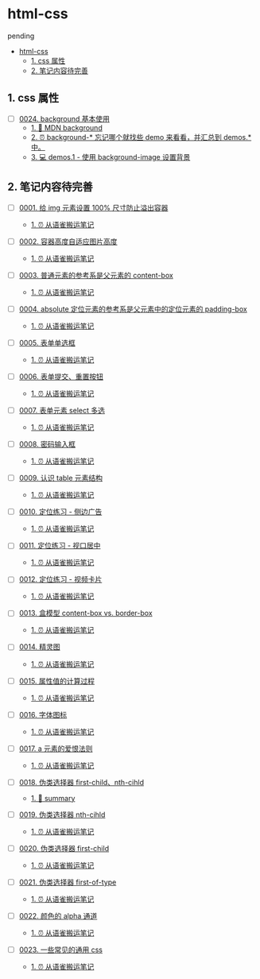 # html-css

pending

<!-- region:toc -->
- [html-css](#html-css)
  - [1. css 属性](#1-css-属性)
  - [2. 笔记内容待完善](#2-笔记内容待完善)
<!-- endregion:toc -->

## 1. css 属性

- [ ] [0024. background 基本使用](https://github.com/Tdahuyou/html-css/tree/main/0024.%20background%20%E5%9F%BA%E6%9C%AC%E4%BD%BF%E7%94%A8/README.md) <!-- [locale](./0024.%20background%20%E5%9F%BA%E6%9C%AC%E4%BD%BF%E7%94%A8/README.md) -->  
  - [1. 🔗 MDN background](https://github.com/Tdahuyou/html-css/tree/main/0024.%20background%20%E5%9F%BA%E6%9C%AC%E4%BD%BF%E7%94%A8/README.md#1--mdn-background)
  - [2. ⏰ background-* 忘记哪个就找些 demo 来看看，并汇总到 demos.* 中。](https://github.com/Tdahuyou/html-css/tree/main/0024.%20background%20%E5%9F%BA%E6%9C%AC%E4%BD%BF%E7%94%A8/README.md#2--background-*-忘记哪个就找些-demo-来看看并汇总到-demos*-中)
  - [3. 💻 demos.1 - 使用 background-image 设置背景](https://github.com/Tdahuyou/html-css/tree/main/0024.%20background%20%E5%9F%BA%E6%9C%AC%E4%BD%BF%E7%94%A8/README.md#3--demos1---使用-background-image-设置背景)
  

## 2. 笔记内容待完善

- [ ] [0001. 给 img 元素设置 100% 尺寸防止溢出容器](https://github.com/Tdahuyou/html-css/tree/main/0001.%20%E7%BB%99%20img%20%E5%85%83%E7%B4%A0%E8%AE%BE%E7%BD%AE%20100%25%20%E5%B0%BA%E5%AF%B8%E9%98%B2%E6%AD%A2%E6%BA%A2%E5%87%BA%E5%AE%B9%E5%99%A8/README.md) <!-- [locale](./0001.%20%E7%BB%99%20img%20%E5%85%83%E7%B4%A0%E8%AE%BE%E7%BD%AE%20100%25%20%E5%B0%BA%E5%AF%B8%E9%98%B2%E6%AD%A2%E6%BA%A2%E5%87%BA%E5%AE%B9%E5%99%A8/README.md) -->  
  - [1. ⏰ 从语雀搬运笔记](https://github.com/Tdahuyou/html-css/tree/main/0001.%20%E7%BB%99%20img%20%E5%85%83%E7%B4%A0%E8%AE%BE%E7%BD%AE%20100%25%20%E5%B0%BA%E5%AF%B8%E9%98%B2%E6%AD%A2%E6%BA%A2%E5%87%BA%E5%AE%B9%E5%99%A8/README.md#1--从语雀搬运笔记)
  

- [ ] [0002. 容器高度自适应图片高度](https://github.com/Tdahuyou/html-css/tree/main/0002.%20%E5%AE%B9%E5%99%A8%E9%AB%98%E5%BA%A6%E8%87%AA%E9%80%82%E5%BA%94%E5%9B%BE%E7%89%87%E9%AB%98%E5%BA%A6/README.md) <!-- [locale](./0002.%20%E5%AE%B9%E5%99%A8%E9%AB%98%E5%BA%A6%E8%87%AA%E9%80%82%E5%BA%94%E5%9B%BE%E7%89%87%E9%AB%98%E5%BA%A6/README.md) -->  
  - [1. ⏰ 从语雀搬运笔记](https://github.com/Tdahuyou/html-css/tree/main/0002.%20%E5%AE%B9%E5%99%A8%E9%AB%98%E5%BA%A6%E8%87%AA%E9%80%82%E5%BA%94%E5%9B%BE%E7%89%87%E9%AB%98%E5%BA%A6/README.md#1--从语雀搬运笔记)
  

- [ ] [0003. 普通元素的参考系是父元素的 content-box](https://github.com/Tdahuyou/html-css/tree/main/0003.%20%E6%99%AE%E9%80%9A%E5%85%83%E7%B4%A0%E7%9A%84%E5%8F%82%E8%80%83%E7%B3%BB%E6%98%AF%E7%88%B6%E5%85%83%E7%B4%A0%E7%9A%84%20content-box/README.md) <!-- [locale](./0003.%20%E6%99%AE%E9%80%9A%E5%85%83%E7%B4%A0%E7%9A%84%E5%8F%82%E8%80%83%E7%B3%BB%E6%98%AF%E7%88%B6%E5%85%83%E7%B4%A0%E7%9A%84%20content-box/README.md) -->  
  - [1. ⏰ 从语雀搬运笔记](https://github.com/Tdahuyou/html-css/tree/main/0003.%20%E6%99%AE%E9%80%9A%E5%85%83%E7%B4%A0%E7%9A%84%E5%8F%82%E8%80%83%E7%B3%BB%E6%98%AF%E7%88%B6%E5%85%83%E7%B4%A0%E7%9A%84%20content-box/README.md#1--从语雀搬运笔记)
  

- [ ] [0004. absolute 定位元素的参考系是父元素中的定位元素的 padding-box](https://github.com/Tdahuyou/html-css/tree/main/0004.%20absolute%20%E5%AE%9A%E4%BD%8D%E5%85%83%E7%B4%A0%E7%9A%84%E5%8F%82%E8%80%83%E7%B3%BB%E6%98%AF%E7%88%B6%E5%85%83%E7%B4%A0%E4%B8%AD%E7%9A%84%E5%AE%9A%E4%BD%8D%E5%85%83%E7%B4%A0%E7%9A%84%20padding-box/README.md) <!-- [locale](./0004.%20absolute%20%E5%AE%9A%E4%BD%8D%E5%85%83%E7%B4%A0%E7%9A%84%E5%8F%82%E8%80%83%E7%B3%BB%E6%98%AF%E7%88%B6%E5%85%83%E7%B4%A0%E4%B8%AD%E7%9A%84%E5%AE%9A%E4%BD%8D%E5%85%83%E7%B4%A0%E7%9A%84%20padding-box/README.md) -->  
  - [1. ⏰ 从语雀搬运笔记](https://github.com/Tdahuyou/html-css/tree/main/0004.%20absolute%20%E5%AE%9A%E4%BD%8D%E5%85%83%E7%B4%A0%E7%9A%84%E5%8F%82%E8%80%83%E7%B3%BB%E6%98%AF%E7%88%B6%E5%85%83%E7%B4%A0%E4%B8%AD%E7%9A%84%E5%AE%9A%E4%BD%8D%E5%85%83%E7%B4%A0%E7%9A%84%20padding-box/README.md#1--从语雀搬运笔记)
  

- [ ] [0005. 表单单选框](https://github.com/Tdahuyou/html-css/tree/main/0005.%20%E8%A1%A8%E5%8D%95%E5%8D%95%E9%80%89%E6%A1%86/README.md) <!-- [locale](./0005.%20%E8%A1%A8%E5%8D%95%E5%8D%95%E9%80%89%E6%A1%86/README.md) -->  
  - [1. ⏰ 从语雀搬运笔记](https://github.com/Tdahuyou/html-css/tree/main/0005.%20%E8%A1%A8%E5%8D%95%E5%8D%95%E9%80%89%E6%A1%86/README.md#1--从语雀搬运笔记)
  

- [ ] [0006. 表单提交、重置按钮](https://github.com/Tdahuyou/html-css/tree/main/0006.%20%E8%A1%A8%E5%8D%95%E6%8F%90%E4%BA%A4%E3%80%81%E9%87%8D%E7%BD%AE%E6%8C%89%E9%92%AE/README.md) <!-- [locale](./0006.%20%E8%A1%A8%E5%8D%95%E6%8F%90%E4%BA%A4%E3%80%81%E9%87%8D%E7%BD%AE%E6%8C%89%E9%92%AE/README.md) -->  
  - [1. ⏰ 从语雀搬运笔记](https://github.com/Tdahuyou/html-css/tree/main/0006.%20%E8%A1%A8%E5%8D%95%E6%8F%90%E4%BA%A4%E3%80%81%E9%87%8D%E7%BD%AE%E6%8C%89%E9%92%AE/README.md#1--从语雀搬运笔记)
  

- [ ] [0007. 表单元素 select 多选](https://github.com/Tdahuyou/html-css/tree/main/0007.%20%E8%A1%A8%E5%8D%95%E5%85%83%E7%B4%A0%20select%20%E5%A4%9A%E9%80%89/README.md) <!-- [locale](./0007.%20%E8%A1%A8%E5%8D%95%E5%85%83%E7%B4%A0%20select%20%E5%A4%9A%E9%80%89/README.md) -->  
  - [1. ⏰ 从语雀搬运笔记](https://github.com/Tdahuyou/html-css/tree/main/0007.%20%E8%A1%A8%E5%8D%95%E5%85%83%E7%B4%A0%20select%20%E5%A4%9A%E9%80%89/README.md#1--从语雀搬运笔记)
  

- [ ] [0008. 密码输入框](https://github.com/Tdahuyou/html-css/tree/main/0008.%20%E5%AF%86%E7%A0%81%E8%BE%93%E5%85%A5%E6%A1%86/README.md) <!-- [locale](./0008.%20%E5%AF%86%E7%A0%81%E8%BE%93%E5%85%A5%E6%A1%86/README.md) -->  
  - [1. ⏰ 从语雀搬运笔记](https://github.com/Tdahuyou/html-css/tree/main/0008.%20%E5%AF%86%E7%A0%81%E8%BE%93%E5%85%A5%E6%A1%86/README.md#1--从语雀搬运笔记)
  

- [ ] [0009. 认识 table 元素结构](https://github.com/Tdahuyou/html-css/tree/main/0009.%20%E8%AE%A4%E8%AF%86%20table%20%E5%85%83%E7%B4%A0%E7%BB%93%E6%9E%84/README.md) <!-- [locale](./0009.%20%E8%AE%A4%E8%AF%86%20table%20%E5%85%83%E7%B4%A0%E7%BB%93%E6%9E%84/README.md) -->  
  - [1. ⏰ 从语雀搬运笔记](https://github.com/Tdahuyou/html-css/tree/main/0009.%20%E8%AE%A4%E8%AF%86%20table%20%E5%85%83%E7%B4%A0%E7%BB%93%E6%9E%84/README.md#1--从语雀搬运笔记)
  

- [ ] [0010. 定位练习 - 侧边广告](https://github.com/Tdahuyou/html-css/tree/main/0010.%20%E5%AE%9A%E4%BD%8D%E7%BB%83%E4%B9%A0%20-%20%E4%BE%A7%E8%BE%B9%E5%B9%BF%E5%91%8A/README.md) <!-- [locale](./0010.%20%E5%AE%9A%E4%BD%8D%E7%BB%83%E4%B9%A0%20-%20%E4%BE%A7%E8%BE%B9%E5%B9%BF%E5%91%8A/README.md) -->  
  
  - [1. ⏰ 从语雀搬运笔记](https://github.com/Tdahuyou/html-css/tree/main/0010.%20%E5%AE%9A%E4%BD%8D%E7%BB%83%E4%B9%A0%20-%20%E4%BE%A7%E8%BE%B9%E5%B9%BF%E5%91%8A/README.md#1--从语雀搬运笔记)
  

- [ ] [0011. 定位练习 - 视口居中](https://github.com/Tdahuyou/html-css/tree/main/0011.%20%E5%AE%9A%E4%BD%8D%E7%BB%83%E4%B9%A0%20-%20%E8%A7%86%E5%8F%A3%E5%B1%85%E4%B8%AD/README.md) <!-- [locale](./0011.%20%E5%AE%9A%E4%BD%8D%E7%BB%83%E4%B9%A0%20-%20%E8%A7%86%E5%8F%A3%E5%B1%85%E4%B8%AD/README.md) -->  
  - [1. ⏰ 从语雀搬运笔记](https://github.com/Tdahuyou/html-css/tree/main/0011.%20%E5%AE%9A%E4%BD%8D%E7%BB%83%E4%B9%A0%20-%20%E8%A7%86%E5%8F%A3%E5%B1%85%E4%B8%AD/README.md#1--从语雀搬运笔记)
  
  

- [ ] [0012. 定位练习 - 视频卡片](https://github.com/Tdahuyou/html-css/tree/main/0012.%20%E5%AE%9A%E4%BD%8D%E7%BB%83%E4%B9%A0%20-%20%E8%A7%86%E9%A2%91%E5%8D%A1%E7%89%87/README.md) <!-- [locale](./0012.%20%E5%AE%9A%E4%BD%8D%E7%BB%83%E4%B9%A0%20-%20%E8%A7%86%E9%A2%91%E5%8D%A1%E7%89%87/README.md) -->  
  - [1. ⏰ 从语雀搬运笔记](https://github.com/Tdahuyou/html-css/tree/main/0012.%20%E5%AE%9A%E4%BD%8D%E7%BB%83%E4%B9%A0%20-%20%E8%A7%86%E9%A2%91%E5%8D%A1%E7%89%87/README.md#1--从语雀搬运笔记)
  

- [ ] [0013. 盒模型 content-box vs. border-box](https://github.com/Tdahuyou/html-css/tree/main/0013.%20%E7%9B%92%E6%A8%A1%E5%9E%8B%20content-box%20vs.%20border-box/README.md) <!-- [locale](./0013.%20%E7%9B%92%E6%A8%A1%E5%9E%8B%20content-box%20vs.%20border-box/README.md) -->  
  - [1. ⏰ 从语雀搬运笔记](https://github.com/Tdahuyou/html-css/tree/main/0013.%20%E7%9B%92%E6%A8%A1%E5%9E%8B%20content-box%20vs.%20border-box/README.md#1--从语雀搬运笔记)
  

- [ ] [0014. 精灵图](https://github.com/Tdahuyou/html-css/tree/main/0014.%20%E7%B2%BE%E7%81%B5%E5%9B%BE/README.md) <!-- [locale](./0014.%20%E7%B2%BE%E7%81%B5%E5%9B%BE/README.md) -->  
  - [1. ⏰ 从语雀搬运笔记](https://github.com/Tdahuyou/html-css/tree/main/0014.%20%E7%B2%BE%E7%81%B5%E5%9B%BE/README.md#1--从语雀搬运笔记)
  

- [ ] [0015. 属性值的计算过程](https://github.com/Tdahuyou/html-css/tree/main/0015.%20%E5%B1%9E%E6%80%A7%E5%80%BC%E7%9A%84%E8%AE%A1%E7%AE%97%E8%BF%87%E7%A8%8B/README.md) <!-- [locale](./0015.%20%E5%B1%9E%E6%80%A7%E5%80%BC%E7%9A%84%E8%AE%A1%E7%AE%97%E8%BF%87%E7%A8%8B/README.md) -->  
  - [1. ⏰ 从语雀搬运笔记](https://github.com/Tdahuyou/html-css/tree/main/0015.%20%E5%B1%9E%E6%80%A7%E5%80%BC%E7%9A%84%E8%AE%A1%E7%AE%97%E8%BF%87%E7%A8%8B/README.md#1--从语雀搬运笔记)
  

- [ ] [0016. 字体图标](https://github.com/Tdahuyou/html-css/tree/main/0016.%20%E5%AD%97%E4%BD%93%E5%9B%BE%E6%A0%87/README.md) <!-- [locale](./0016.%20%E5%AD%97%E4%BD%93%E5%9B%BE%E6%A0%87/README.md) -->  
  - [1. ⏰ 从语雀搬运笔记](https://github.com/Tdahuyou/html-css/tree/main/0016.%20%E5%AD%97%E4%BD%93%E5%9B%BE%E6%A0%87/README.md#1--从语雀搬运笔记)
  

- [ ] [0017. a 元素的爱恨法则](https://github.com/Tdahuyou/html-css/tree/main/0017.%20a%20%E5%85%83%E7%B4%A0%E7%9A%84%E7%88%B1%E6%81%A8%E6%B3%95%E5%88%99/README.md) <!-- [locale](./0017.%20a%20%E5%85%83%E7%B4%A0%E7%9A%84%E7%88%B1%E6%81%A8%E6%B3%95%E5%88%99/README.md) -->  
  - [1. ⏰ 从语雀搬运笔记](https://github.com/Tdahuyou/html-css/tree/main/0017.%20a%20%E5%85%83%E7%B4%A0%E7%9A%84%E7%88%B1%E6%81%A8%E6%B3%95%E5%88%99/README.md#1--从语雀搬运笔记)
  

- [ ] [0018. 伪类选择器 first-child、nth-cihld](https://github.com/Tdahuyou/html-css/tree/main/0018.%20%E4%BC%AA%E7%B1%BB%E9%80%89%E6%8B%A9%E5%99%A8%20first-child%E3%80%81nth-cihld/README.md) <!-- [locale](./0018.%20%E4%BC%AA%E7%B1%BB%E9%80%89%E6%8B%A9%E5%99%A8%20first-child%E3%80%81nth-cihld/README.md) -->  
  - [1. 📝 summary](https://github.com/Tdahuyou/html-css/tree/main/0018.%20%E4%BC%AA%E7%B1%BB%E9%80%89%E6%8B%A9%E5%99%A8%20first-child%E3%80%81nth-cihld/README.md#1--summary)
  

- [ ] [0019. 伪类选择器 nth-cihld](https://github.com/Tdahuyou/html-css/tree/main/0019.%20%E4%BC%AA%E7%B1%BB%E9%80%89%E6%8B%A9%E5%99%A8%20nth-cihld/README.md) <!-- [locale](./0019.%20%E4%BC%AA%E7%B1%BB%E9%80%89%E6%8B%A9%E5%99%A8%20nth-cihld/README.md) -->  
  - [1. ⏰ 从语雀搬运笔记](https://github.com/Tdahuyou/html-css/tree/main/0019.%20%E4%BC%AA%E7%B1%BB%E9%80%89%E6%8B%A9%E5%99%A8%20nth-cihld/README.md#1--从语雀搬运笔记)
  

- [ ] [0020. 伪类选择器 first-child](https://github.com/Tdahuyou/html-css/tree/main/0020.%20%E4%BC%AA%E7%B1%BB%E9%80%89%E6%8B%A9%E5%99%A8%20first-child/README.md) <!-- [locale](./0020.%20%E4%BC%AA%E7%B1%BB%E9%80%89%E6%8B%A9%E5%99%A8%20first-child/README.md) -->  
  - [1. ⏰ 从语雀搬运笔记](https://github.com/Tdahuyou/html-css/tree/main/0020.%20%E4%BC%AA%E7%B1%BB%E9%80%89%E6%8B%A9%E5%99%A8%20first-child/README.md#1--从语雀搬运笔记)
  

- [ ] [0021. 伪类选择器 first-of-type](https://github.com/Tdahuyou/html-css/tree/main/0021.%20%E4%BC%AA%E7%B1%BB%E9%80%89%E6%8B%A9%E5%99%A8%20first-of-type/README.md) <!-- [locale](./0021.%20%E4%BC%AA%E7%B1%BB%E9%80%89%E6%8B%A9%E5%99%A8%20first-of-type/README.md) -->  
  - [1. ⏰ 从语雀搬运笔记](https://github.com/Tdahuyou/html-css/tree/main/0021.%20%E4%BC%AA%E7%B1%BB%E9%80%89%E6%8B%A9%E5%99%A8%20first-of-type/README.md#1--从语雀搬运笔记)
  

- [ ] [0022. 颜色的 alpha 通道](https://github.com/Tdahuyou/html-css/tree/main/0022.%20%E9%A2%9C%E8%89%B2%E7%9A%84%20alpha%20%E9%80%9A%E9%81%93/README.md) <!-- [locale](./0022.%20%E9%A2%9C%E8%89%B2%E7%9A%84%20alpha%20%E9%80%9A%E9%81%93/README.md) -->  
  - [1. ⏰ 从语雀搬运笔记](https://github.com/Tdahuyou/html-css/tree/main/0022.%20%E9%A2%9C%E8%89%B2%E7%9A%84%20alpha%20%E9%80%9A%E9%81%93/README.md#1--从语雀搬运笔记)
  

- [ ] [0023. 一些常见的通用 css](https://github.com/Tdahuyou/html-css/tree/main/0023.%20%E4%B8%80%E4%BA%9B%E5%B8%B8%E8%A7%81%E7%9A%84%E9%80%9A%E7%94%A8%20css/README.md) <!-- [locale](./0023.%20%E4%B8%80%E4%BA%9B%E5%B8%B8%E8%A7%81%E7%9A%84%E9%80%9A%E7%94%A8%20css/README.md) -->  
  - [1. ⏰ 从语雀搬运笔记](https://github.com/Tdahuyou/html-css/tree/main/0023.%20%E4%B8%80%E4%BA%9B%E5%B8%B8%E8%A7%81%E7%9A%84%E9%80%9A%E7%94%A8%20css/README.md#1--从语雀搬运笔记)
  
